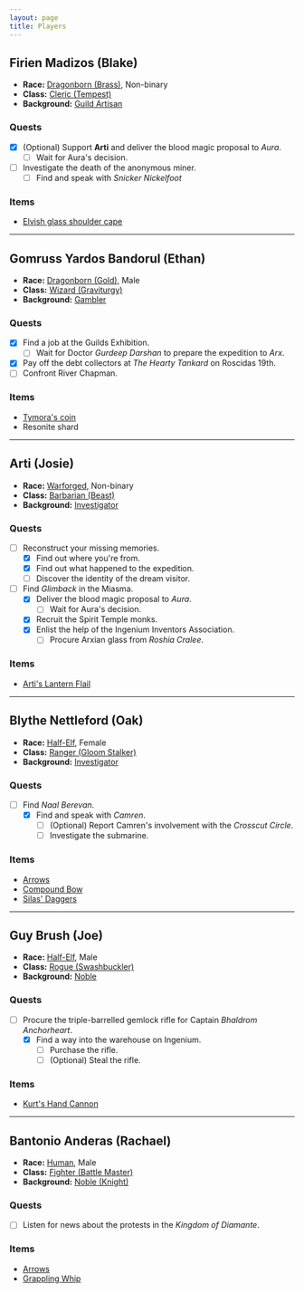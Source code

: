 ```yaml
---
layout: page
title: Players
---
```


## **Firien Madizos (Blake)**

- **Race:** [Dragonborn (Brass)](https://2014.5e.tools/races.html#dragonborn%20(metallic)_ftd), Non-binary
- **Class:** [Cleric (Tempest)](https://2014.5e.tools/classes.html#cleric_phb,state:sub-tempest-phb=b1)
- **Background:** [Guild Artisan](https://2014.5e.tools/backgrounds.html#guild%20artisan_phb)

### Quests

- [x] (Optional) Support **Arti** and deliver the blood magic proposal to *Aura*.
  - [ ] Wait for Aura's decision.
- [ ] Investigate the death of the anonymous miner.
  - [ ] Find and speak with *Snicker Nickelfoot*

### Items

- [Elvish glass shoulder cape](items#elvish-glass-shoulder-cape)

---

## **Gomruss Yardos Bandorul (Ethan)**

- **Race:** [Dragonborn (Gold)](https://2014.5e.tools/races.html#dragonborn%20(metallic)_ftd), Male
- **Class:** [Wizard (Graviturgy)](https://2014.5e.tools/classes.html#wizard_phb,state:sub-graviturgy-egw=b1)
- **Background:** [Gambler](https://2014.5e.tools/backgrounds.html#gambler_ai)

### Quests

- [x] Find a job at the Guilds Exhibition.
  - [ ] Wait for Doctor *Gurdeep Darshan* to prepare the expedition to *Arx*.
- [x] Pay off the debt collectors at *The Hearty Tankard* on Roscidas 19th.
- [ ] Confront River Chapman.

### Items

- [Tymora's coin](items#tymoras-coin)
- Resonite shard

---

## **Arti (Josie)**

- **Race:** [Warforged](https://2014.5e.tools/races.html#warforged_erlw), Non-binary
- **Class:** [Barbarian (Beast)](https://2014.5e.tools/classes.html#barbarian_phb,state:sub-beast-tce=b1)
- **Background:** [Investigator](https://2014.5e.tools/backgrounds.html#investigator_vrgr)

### Quests

- [ ] Reconstruct your missing memories.
  - [x] Find out where you're from.
  - [x] Find out what happened to the expedition.
  - [ ] Discover the identity of the dream visitor.
- [ ] Find *Glimback* in the Miasma.
  - [x] Deliver the blood magic proposal to *Aura*.
    - [ ] Wait for Aura's decision.
  - [x] Recruit the Spirit Temple monks.
  - [x] Enlist the help of the Ingenium Inventors Association.
    - [ ] Procure Arxian glass from *Roshia Cralee*.

### Items

- [Arti's Lantern Flail](items#artis-lantern-flail)

---

## **Blythe Nettleford (Oak)**

- **Race:** [Half-Elf](https://2014.5e.tools/races.html#half-elf_phb), Female
- **Class:** [Ranger (Gloom Stalker)](https://2014.5e.tools/classes.html#ranger_phb,state:sub-gloom-stalker-xge=b1)
- **Background:** [Investigator](https://2014.5e.tools/backgrounds.html#investigator_vrgr)

### Quests

- [ ] Find *Naal Berevan*.
  - [x] Find and speak with *Camren*.
    - [ ] (Optional) Report Camren's involvement with the *Crosscut Circle*.
    - [ ] Investigate the submarine.

### Items

- [Arrows](items#arrows-and-bolts)
- [Compound Bow](items#compound-bow)
- [Silas' Daggers](items#poison-blade-of-the-ambitious-assassin)

---

## **Guy Brush (Joe)**

- **Race:** [Half-Elf](https://2014.5e.tools/races.html#half-elf_phb), Male
- **Class:** [Rogue (Swashbuckler)](https://2014.5e.tools/classes.html#rogue_phb,state:sub-swashbuckler-xge=b1)
- **Background:** [Noble](https://2014.5e.tools/backgrounds.html#noble_phb)

### Quests

- [ ] Procure the triple-barrelled gemlock rifle for Captain *Bhaldrom Anchorheart*.
  - [x] Find a way into the warehouse on Ingenium.
    - [ ] Purchase the rifle.
    - [ ] (Optional) Steal the rifle.

### Items

- [Kurt's Hand Cannon](items#hand-cannon)

---

## **Bantonio Anderas (Rachael)**

- **Race:** [Human](https://2014.5e.tools/races.html#human_phb), Male
- **Class:** [Fighter (Battle Master)](https://2014.5e.tools/classes.html#fighter_phb,state:sub-battle-master-phb=b1)
- **Background:** [Noble (Knight)](https://2014.5e.tools/backgrounds.html#variant%20noble%20(knight)_phb)

### Quests

- [ ] Listen for news about the protests in the *Kingdom of Diamante*.

### Items

- [Arrows](items#arrows-and-bolts)
- [Grappling Whip](items#grappling-whip)
